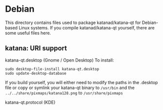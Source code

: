 
Debian
====================
This directory contains files used to package katanad/katana-qt
for Debian-based Linux systems. If you compile katanad/katana-qt yourself, there are some useful files here.

## katana: URI support ##


katana-qt.desktop  (Gnome / Open Desktop)
To install:

	sudo desktop-file-install katana-qt.desktop
	sudo update-desktop-database

If you build yourself, you will either need to modify the paths in
the .desktop file or copy or symlink your katana-qt binary to `/usr/bin`
and the `../../share/pixmaps/katana128.png` to `/usr/share/pixmaps`

katana-qt.protocol (KDE)

